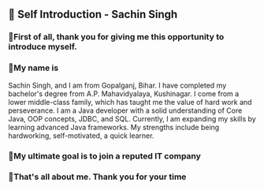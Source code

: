 ## 📌 Self Introduction - Sachin Singh
### 🔹First of all, thank you for giving me this opportunity to introduce myself. 
### 🔹My name is
Sachin Singh, and I am from Gopalganj, Bihar. I have completed my bachelor's degree
from A.P. Mahavidyalaya, Kushinagar. I come from a lower middle-class family, which
has taught me the value of hard work and perseverance.
I am a Java developer with a solid understanding of Core Java, OOP concepts, JDBC,
and SQL. Currently, I am expanding my skills by learning advanced Java frameworks.
My strengths include being hardworking, self-motivated, a quick learner.
### 🔹My ultimate goal is to join a reputed IT company
### 🔹That's all about me. Thank you for your time

